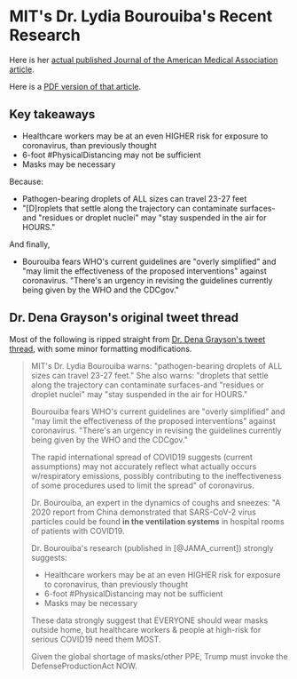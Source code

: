 # MIT's Dr. Lydia Bourouiba's Recent Research

Here is her [actual published Journal of the American Medical Association article](https://jamanetwork.com/journals/jama/fullarticle/2763852?appId=scweb).

Here is a [PDF version of that article](https://drive.google.com/file/d/1zwmrp5xazMsduPVzYp0RDAdrMnkyDG00/view?usp=sharing).

## Key takeaways

- Healthcare workers may be at an even HIGHER risk for exposure to coronavirus, than previously thought
- 6-foot #PhysicalDistancing may not be sufficient
- Masks may be necessary

Because:

- Pathogen-bearing droplets of ALL sizes can travel 23-27 feet
- "[D]roplets that settle along the trajectory can contaminate surfaces-and "residues or droplet nuclei" may "stay suspended in the air for HOURS."

And finally,

- Bourouiba fears WHO's current guidelines are "overly simplified" and "may limit the effectiveness of the proposed interventions" against coronavirus. "There's an urgency in revising the guidelines currently being given by the WHO and the CDCgov."

## Dr. Dena Grayson's original tweet thread

Most of the following is ripped straight from [Dr. Dena Grayson's tweet thread](https://twitter.com/DrDenaGrayson/status/1245050039359156232), with some minor formatting modifications.

> MIT's Dr. Lydia Bourouiba warns: "pathogen-bearing droplets of ALL sizes can travel 23-27 feet." She also warns: "droplets that settle along the trajectory can contaminate surfaces-and "residues or droplet nuclei" may "stay suspended in the air for HOURS."
> 
> Bourouiba fears WHO's current guidelines are "overly simplified" and "may limit the effectiveness of the proposed interventions" against coronavirus. "There's an urgency in revising the guidelines currently being given by the WHO and the CDCgov."
>
> The rapid international spread of COVID19 suggests (current assumptions) may not accurately reflect what actually occurs w/respiratory emissions, possibly contributing to the ineffectiveness of some procedures used to limit the spread" of coronavirus.
> 
> Dr. Bourouiba, an expert in the dynamics of coughs and sneezes: "A 2020 report from China demonstrated that SARS-CoV-2 virus particles could be found **in the ventilation systems** in hospital rooms of patients with COVID19.
> 
> Dr. Bourouiba's research (published in [@JAMA_current]) strongly suggests:
> 
> - Healthcare workers may be at an even HIGHER risk for exposure to coronavirus, than previously thought
> - 6-foot #PhysicalDistancing may not be sufficient
> - Masks may be necessary
>
> These data strongly suggest that EVERYONE should wear masks outside home, but healthcare workers & people at high-risk for serious COVID19 need them MOST.
> 
> Given the global shortage of masks/other PPE, Trump must invoke the DefenseProductionAct NOW.
